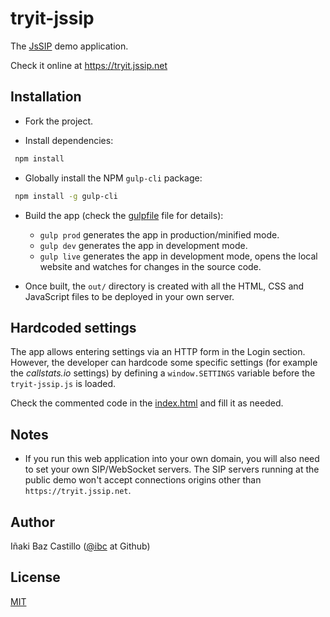 # tryit-jssip

The [JsSIP](http://jssip.net) demo application.

Check it online at https://tryit.jssip.net


## Installation

* Fork the project.

* Install dependencies:

```bash
 npm install
```

* Globally install the NPM `gulp-cli` package:

```bash
 npm install -g gulp-cli
```

* Build the app (check the [gulpfile](./gulpfile.js) file for details):
  * `gulp prod` generates the app in production/minified mode.
  * `gulp dev` generates the app in development mode.
  * `gulp live` generates the app in development mode, opens the local website and watches for changes in the source code.

* Once built, the `out/` directory is created with all the HTML, CSS and JavaScript files to be deployed in your own server.


## Hardcoded settings

The app allows entering settings via an HTTP form in the Login section. However, the developer can hardcode some specific settings (for example the _callstats.io_  settings) by defining a `window.SETTINGS` variable before the `tryit-jssip.js` is loaded.

Check the commented code in the [index.html](./index.html) and fill it as needed.


## Notes

* If you run this web application into your own domain, you will also need to set your own SIP/WebSocket servers. The SIP servers running at the public demo won't accept connections origins other than `https://tryit.jssip.net`.


## Author

Iñaki Baz Castillo ([@ibc](https://github.com/ibc/) at Github)


## License

[MIT](./LICENSE)

